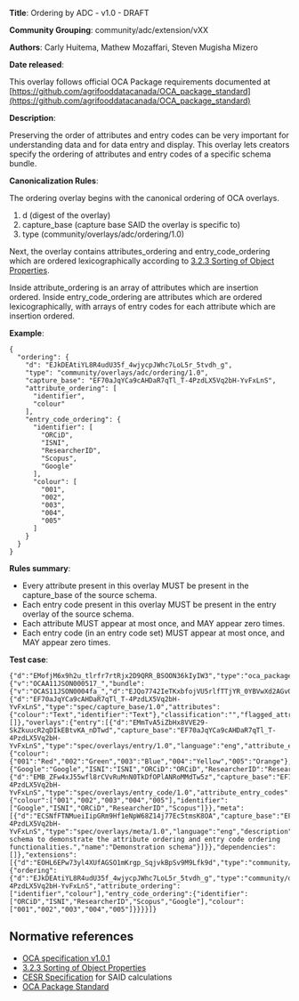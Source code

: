 **Title**: Ordering by ADC - v1.0 - DRAFT

**Community Grouping**: community/adc/extension/vXX

**Authors**: Carly Huitema, Mathew Mozaffari, Steven Mugisha Mizero 

**Date released**: 

This overlay follows official OCA Package requirements documented at [https://github.com/agrifooddatacanada/OCA_package_standard](https://github.com/agrifooddatacanada/OCA_package_standard)

**Description**:

Preserving the order of attributes and entry codes can be very important for understanding data and for data entry and display. This overlay lets creators specify the ordering of attributes and entry codes of a specific schema bundle.

**Canonicalization Rules**:

The ordering overlay begins with the canonical ordering of OCA overlays.
1) d (digest of the overlay)
2) capture_base (capture base SAID the overlay is specific to)
3) type (community/overlays/adc/ordering/1.0)

Next, the overlay contains attributes_ordering and entry_code_ordering which are ordered lexicographically according to [3.2.3 Sorting of Object Properties](https://www.rfc-editor.org/rfc/rfc8785#section-3.2.3). 

Inside attribute_ordering is an array of attributes which are insertion ordered. Inside entry_code_ordering are attributes which are ordered lexicographically, with arrays of entry codes for each attribute which are insertion ordered.

**Example**: 

```
{
  "ordering": {
    "d": "EJkDEAtiYL8R4udU35f_4wjycpJWhc7LoL5r_5tvdh_g",
    "type": "community/overlays/adc/ordering/1.0",
    "capture_base": "EF70aJqYCa9cAHDaR7qTl_T-4PzdLX5Vq2bH-YvFxLnS",
    "attribute_ordering": [
      "identifier",
      "colour"
    ],
    "entry_code_ordering": {
      "identifier": [
        "ORCiD",
        "ISNI",
        "ResearcherID",
        "Scopus",
        "Google"
      ],
      "colour": [
        "001",
        "002",
        "003",
        "004",
        "005"
      ]
    }
  }
}
```


**Rules summary**: 
 - Every attribute present in this overlay MUST be present in the capture_base of the source schema.
 - Each entry code present in this overlay MUST be present in the entry overlay of the source schema.
 - Each attribute MUST appear at most once, and MAY appear zero times.
 - Each entry code (in an entry code set) MUST appear at most once, and MAY appear zero times.


**Test case**: 

```
{"d":"EMofjM6x9h2u_tlrfr7rtRjx2D9QRR_BSOON36kIyIW3","type":"oca_package/1.0","oca_bundle":{"v":"OCAA11JSON000517_","bundle":{"v":"OCAS11JSON0004fa_","d":"EJQo7742IeTKxbfojVU5rlfTTjYR_0YBVwXd2AGvOFME","capture_base":{"d":"EF70aJqYCa9cAHDaR7qTl_T-4PzdLX5Vq2bH-YvFxLnS","type":"spec/capture_base/1.0","attributes":{"colour":"Text","identifier":"Text"},"classification":"","flagged_attributes":[]},"overlays":{"entry":[{"d":"EMmTvA5iZbHx8VVE29-SkZkuucR2qDIkEBtvKA_nDTwd","capture_base":"EF70aJqYCa9cAHDaR7qTl_T-4PzdLX5Vq2bH-YvFxLnS","type":"spec/overlays/entry/1.0","language":"eng","attribute_entries":{"colour":{"001":"Red","002":"Green","003":"Blue","004":"Yellow","005":"Orange"},"identifier":{"Google":"Google","ISNI":"ISNI","ORCiD":"ORCiD","ResearcherID":"ResearcherID","Scopus":"Scopus"}}}],"entry_code":{"d":"EMB_ZFw4xJ55wfl8rCVvRuMnN0TkDfOPlANRoMMdTw5z","capture_base":"EF70aJqYCa9cAHDaR7qTl_T-4PzdLX5Vq2bH-YvFxLnS","type":"spec/overlays/entry_code/1.0","attribute_entry_codes":{"colour":["001","002","003","004","005"],"identifier":["Google","ISNI","ORCiD","ResearcherID","Scopus"]}},"meta":[{"d":"ECSNfFTNMueiIipGRm9Hf1eNpW68Z14j77Ec5tmsK8OA","capture_base":"EF70aJqYCa9cAHDaR7qTl_T-4PzdLX5Vq2bH-YvFxLnS","type":"spec/overlays/meta/1.0","language":"eng","description":"A schema to demonstrate the attribute ordering and entry code ordering functionalities.","name":"Demonstration schema"}]}},"dependencies":[]},"extensions":[{"d":"EOHL6EPw73yl4XUfAGSO1mKrgp_SqjvkBpSv9M9Lfk9d","type":"community/adc/extension/1.0","bundle_digest":"EJQo7742IeTKxbfojVU5rlfTTjYR_0YBVwXd2AGvOFME","overlays":{"ordering":{"d":"EJkDEAtiYL8R4udU35f_4wjycpJWhc7LoL5r_5tvdh_g","type":"community/overlays/adc/ordering/1.0","capture_base":"EF70aJqYCa9cAHDaR7qTl_T-4PzdLX5Vq2bH-YvFxLnS","attribute_ordering":["identifier","colour"],"entry_code_ordering":{"identifier":["ORCiD","ISNI","ResearcherID","Scopus","Google"],"colour":["001","002","003","004","005"]}}}}]}
```

## Normative references
- [OCA specification v1.0.1](http://oca.colossi.network/specification/) 
- [3.2.3 Sorting of Object Properties](https://www.rfc-editor.org/rfc/rfc8785#section-3.2.3)
- [CESR Specification](https://weboftrust.github.io/ietf-cesr/draft-ssmith-cesr.html) for SAID calculations
- [OCA Package Standard](https://github.com/agrifooddatacanada/OCA_package_standard)
